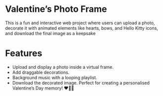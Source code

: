 # Valentine’s Photo Frame
This is a fun and interactive web project where users can upload a photo, decorate it with animated elements like hearts, bows, and Hello Kitty icons, and download the final image as a keepsake

# Features
* Upload and display a photo inside a virtual frame.
* Add draggable decorations.
* Background music with a looping playlist.
* Download the decorated image.
Perfect for creating a personalised Valentine’s Day memory! ❤️🎀🐱
